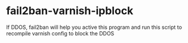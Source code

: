 # fail2ban-varnish-ipblock
If DDOS, fail2ban will help you active this program and run this script to recompile varnish config to block the DDOS
